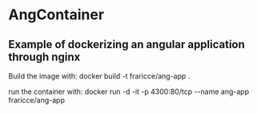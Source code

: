 # AngContainer

## Example of dockerizing an angular application through nginx

Build the image with: docker build -t fraricce/ang-app .

run the container with: docker run -d -it -p 4300:80/tcp --name ang-app fraricce/ang-app
